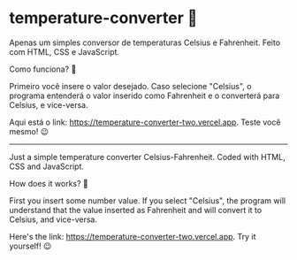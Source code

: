 # temperature-converter 🥶
Apenas um simples conversor de temperaturas Celsius e Fahrenheit. Feito com HTML, CSS e JavaScript. 

Como funciona? 🧐

Primeiro você insere o valor desejado. Caso selecione "Celsius", o programa entenderá o valor inserido como Fahrenheit e o converterá para Celsius, e vice-versa. 

Aqui está o link: https://temperature-converter-two.vercel.app. Teste você mesmo! 😉

---------------------------------

Just a simple temperature converter Celsius-Fahrenheit. Coded with HTML, CSS and JavaScript. 

How does it works? 🧐

First you insert some number value. If you select "Celsius", the program will understand that the value inserted as Fahrenheit and will convert it to Celsius, and vice-versa. 

Here's the link: https://temperature-converter-two.vercel.app. Try it yourself! 😉
